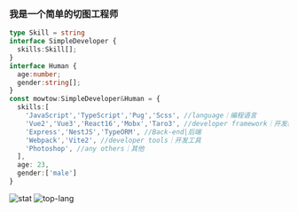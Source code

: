 ### 我是一个简单的切图工程师

```typescript
type Skill = string
interface SimpleDeveloper {
  skills:Skill[];
}
interface Human {
  age:number;
  gender:string[];
}
const mowtow:SimpleDeveloper&Human = {
  skills:[
    'JavaScript','TypeScript','Pug','Scss', //language｜编程语言
    'Vue2','Vue3','React16','Mobx','Taro3', //developer framework｜开发框架
    'Express','NestJS','TypeORM', //Back-end|后端
    'Webpack','Vite2', //developer tools｜开发工具
    'Photoshop', //any others｜其他
  ],
  age: 23,
  gender:['male']
}
```

![stat](https://github-readme-stats.vercel.app/api?username=mowtwo)
![top-lang](https://github-readme-stats.vercel.app/api/top-langs/?username=mowtwo&layout=compact)
